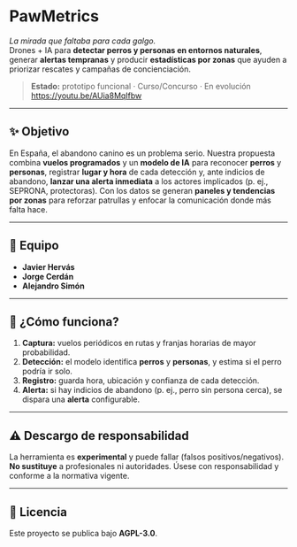 # PawMetrics

*La mirada que faltaba para cada galgo.*  
Drones + IA para **detectar perros y personas en entornos naturales**, generar **alertas tempranas** y producir **estadísticas por zonas** que ayuden a priorizar rescates y campañas de concienciación.

> **Estado:** prototipo funcional · Curso/Concurso · En evolución
https://youtu.be/AUia8MqIfbw
---

## ✨ Objetivo

En España, el abandono canino es un problema serio. Nuestra propuesta combina **vuelos programados** y un **modelo de IA** para reconocer **perros** y **personas**, registrar **lugar y hora** de cada detección y, ante indicios de abandono, **lanzar una alerta inmediata** a los actores implicados (p. ej., SEPRONA, protectoras). Con los datos se generan **paneles y tendencias por zonas** para reforzar patrullas y enfocar la comunicación donde más falta hace.

---

## 👥 Equipo

- **Javier Hervás**  
- **Jorge Cerdán**  
- **Alejandro Simón**

---

## 🧠 ¿Cómo funciona?

1. **Captura:** vuelos periódicos en rutas y franjas horarias de mayor probabilidad.  
2. **Detección:** el modelo identifica **perros** y **personas**, y estima si el perro podría ir solo.  
3. **Registro:** guarda hora, ubicación y confianza de cada detección.  
4. **Alerta:** si hay indicios de abandono (p. ej., perro sin persona cerca), se dispara una **alerta** configurable.  





---

## ⚠️ Descargo de responsabilidad

La herramienta es **experimental** y puede fallar (falsos positivos/negativos). **No sustituye** a profesionales ni autoridades. Úsese con responsabilidad y conforme a la normativa vigente.

---

## 📄 Licencia

Este proyecto se publica bajo **AGPL-3.0**.
